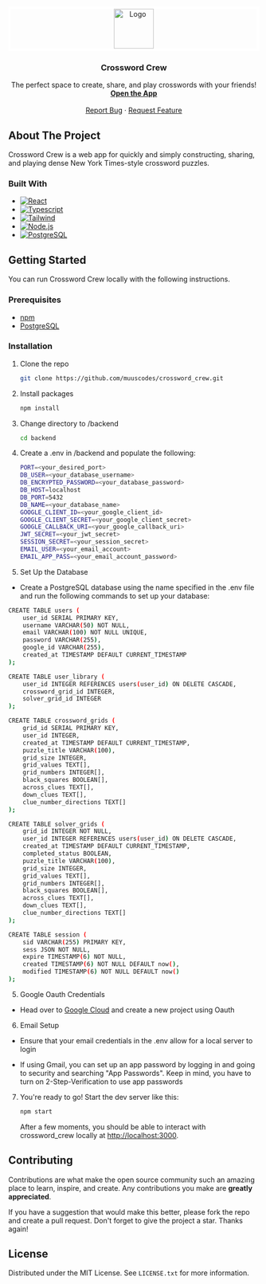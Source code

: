 <!-- README adapted from https://github.com/othneildrew/Best-README-Template -->

<!-- PROJECT LOGO -->
<br />
<div align="center">
  <a href="https://github.com/muuscodes/crossword_crew">
  <div style="border: 5px solid white;">
    <img src="./frontend/src/img/favicon.jpg" alt="Logo" width="80" height="80" >
    </div>
  </a>

<h3 align="center">Crossword Crew</h3>

  <p align="center">
    The perfect space to create, share, and play crosswords with your friends!
    <br />
    <a href="https://crossword_crew.app" target="_blank" rel="noreferrer"><strong>Open the App</strong></a>
    <br />
    <br />
    <a href="https://github.com/muuscodes/crossword_crew/issues/new?labels=bug&template=bug-report---.md">Report Bug</a>
    ·
    <a href="https://github.com/muuscodes/crossword_crew/issues/new?labels=enhancement&template=feature-request---.md">Request Feature</a>
  </p>
</div>

## About The Project

Crossword Crew is a web app for quickly and simply constructing, sharing, and
playing dense New York Times-style crossword puzzles.

### Built With

- [![React][React.js]][React-url]
- [![Typescript][Typescript]][Typescript-url]
- [![Tailwind][Tailwind]][Tailwind-url]
- [![Node.js][Node.js]][Node-url]
- [![PostgreSQL][PostgreSQL]][PostgreSQL-url]

## Getting Started

You can run Crossword Crew locally with the following instructions.

### Prerequisites

- [npm][npm-install-url]
- [PostgreSQL][PostgresQL-url]

### Installation

1. Clone the repo
   ```sh
   git clone https://github.com/muuscodes/crossword_crew.git
   ```
2. Install packages
   ```sh
   npm install
   ```
3. Change directory to /backend
   ```sh
   cd backend
   ```
4. Create a .env in /backend and populate the following:
   ```sh
   PORT=<your_desired_port>
   DB_USER=<your_database_username>
   DB_ENCRYPTED_PASSWORD=<your_database_password>
   DB_HOST=localhost
   DB_PORT=5432
   DB_NAME=<your_database_name>
   GOOGLE_CLIENT_ID=<your_google_client_id>
   GOOGLE_CLIENT_SECRET=<your_google_client_secret>
   GOOGLE_CALLBACK_URI=<your_google_callback_uri>
   JWT_SECRET=<your_jwt_secret>
   SESSION_SECRET=<your_session_secret>
   EMAIL_USER=<your_email_account>
   EMAIL_APP_PASS=<your_email_account_password>
   ```
5. Set Up the Database

- Create a PostgreSQL database using the name specified in the .env file and run the following commands to set up your database:

```sh
CREATE TABLE users (
    user_id SERIAL PRIMARY KEY,
    username VARCHAR(50) NOT NULL,
    email VARCHAR(100) NOT NULL UNIQUE,
    password VARCHAR(255),
    google_id VARCHAR(255),
    created_at TIMESTAMP DEFAULT CURRENT_TIMESTAMP
);

CREATE TABLE user_library (
    user_id INTEGER REFERENCES users(user_id) ON DELETE CASCADE,
    crossword_grid_id INTEGER,
    solver_grid_id INTEGER
);

CREATE TABLE crossword_grids (
    grid_id SERIAL PRIMARY KEY,
    user_id INTEGER,
    created_at TIMESTAMP DEFAULT CURRENT_TIMESTAMP,
    puzzle_title VARCHAR(100),
    grid_size INTEGER,
    grid_values TEXT[],
    grid_numbers INTEGER[],
    black_squares BOOLEAN[],
    across_clues TEXT[],
    down_clues TEXT[],
    clue_number_directions TEXT[]
);

CREATE TABLE solver_grids (
    grid_id INTEGER NOT NULL,
    user_id INTEGER REFERENCES users(user_id) ON DELETE CASCADE,
    created_at TIMESTAMP DEFAULT CURRENT_TIMESTAMP,
    completed_status BOOLEAN,
    puzzle_title VARCHAR(100),
    grid_size INTEGER,
    grid_values TEXT[],
    grid_numbers INTEGER[],
    black_squares BOOLEAN[],
    across_clues TEXT[],
    down_clues TEXT[],
    clue_number_directions TEXT[]
);

CREATE TABLE session (
    sid VARCHAR(255) PRIMARY KEY,
    sess JSON NOT NULL,
    expire TIMESTAMP(6) NOT NULL,
    created TIMESTAMP(6) NOT NULL DEFAULT now(),
    modified TIMESTAMP(6) NOT NULL DEFAULT now()
);
```

5. Google Oauth Credentials

- Head over to [Google Cloud][google-cloud-url] and create a new project using Oauth

6. Email Setup

- Ensure that your email credentials in the .env allow for a local server to login

- If using Gmail, you can set up an app password by logging in and going to security and searching "App Passwords". Keep in mind, you have to turn on 2-Step-Verification to use app passwords

7. You're ready to go! Start the dev server like this:

   ```sh
   npm start
   ```

   After a few moments, you should be able to interact with crossword_crew locally
   at [http://localhost:3000](http://localhost:3000).

## Contributing

Contributions are what make the open source community such an amazing place to
learn, inspire, and create. Any contributions you make are **greatly
appreciated**.

If you have a suggestion that would make this better, please fork the repo and
create a pull request. Don't forget to give the project a star. Thanks again!

## License

Distributed under the MIT License. See `LICENSE.txt` for more information.

<!-- MARKDOWN LINKS & IMAGES -->
<!-- https://www.markdownguide.org/basic-syntax/#reference-style-links -->

[React.js]: https://img.shields.io/badge/React-20232A?style=for-the-badge&logo=react&logoColor=61DAFB
[React-url]: https://reactjs.org/
[TypeScript]: https://img.shields.io/badge/TypeScript-007ACC?style=for-the-badge&logo=typescript&logoColor=white
[TypeScript-url]: https://www.typescriptlang.org/
[Tailwind]: https://img.shields.io/badge/TailwindCSS-38B2AC?style=for-the-badge&logo=tailwindcss&logoColor=white
[Tailwind-url]: https://tailwindcss.com/
[Node.js]: https://img.shields.io/badge/Node.js-8CC84B?style=for-the-badge&logo=node.js&logoColor=white
[Node-url]: https://nodejs.org/
[PostgreSQL]: https://img.shields.io/badge/PostgreSQL-336791?style=for-the-badge&logo=postgresql&logoColor=white
[PostgreSQL-url]: https://www.postgresql.org/
[npm-install-url]: https://docs.npmjs.com/cli/v9/configuring-npm/install?v=true
[google-cloud-url]: https://console.cloud.google.com/
